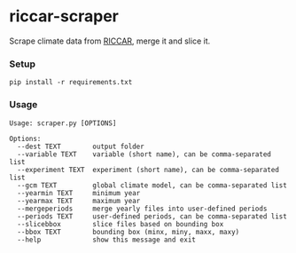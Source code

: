 # riccar-scraper
Scrape climate data from [RICCAR](https://www.riccar.org/), merge it and slice it.

### Setup
```
pip install -r requirements.txt
```

### Usage
```
Usage: scraper.py [OPTIONS]

Options:
  --dest TEXT        output folder
  --variable TEXT    variable (short name), can be comma-separated list
  --experiment TEXT  experiment (short name), can be comma-separated list
  --gcm TEXT         global climate model, can be comma-separated list
  --yearmin TEXT     minimum year
  --yearmax TEXT     maximum year
  --mergeperiods     merge yearly files into user-defined periods
  --periods TEXT     user-defined periods, can be comma-separated list
  --slicebbox        slice files based on bounding box
  --bbox TEXT        bounding box (minx, miny, maxx, maxy)
  --help             show this message and exit
```
